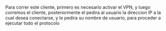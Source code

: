 Para correr este cliente, primero es necesario activar el VPN, y luego corremos el cliente, posteriormente el pedira al usuario la direccion IP a la cual desea conectarse, y le pedira su nombre de usuario, para proceder a ejecutar todo el protocolo